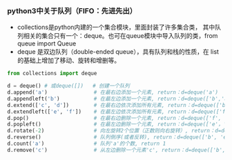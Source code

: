 ### python3中关于队列（FIFO：先进先出）
- collections是python内建的一个集合模块，里面封装了许多集合类，
其中队列相关的集合只有一个：deque。也可在queue模块中导入队列的类，from queue import Queue
- deque 是双边队列（double-ended queue），具有队列和栈的性质，在 list 的基础上增加了移动、旋转和增删等。

```python
from collections import deque

d = deque() # 或deque([])   # 创建一个队列
d.append('a')               # 在最右边添加一个元素, return：d=deque('a')
d.appendleft('b')           # 在最左边添加一个元素, return：d=deque(['b','a'])
d.extend(['c', 'd'])        # 在最右边依次添加所有元素, return：d=deque(['b','a'，'c', 'd'])
d.extendleft(['e', 'f'])    # 在最左边依次添加所有元素, return：d=deque(['f', 'e'，'b','a'，'c', 'd'])
d.pop()                     # 在最右边删除一个元素, return：d=deque(['f', 'e'，'b','a'，'c'])
d.popleft()                 # 在最左边删除一个元素, return：d=deque(['e'，'b','a'，'c'])
d.rotate(-2)                # 向左旋转2个位置（正数则向右旋转）, return：d=deque(['a', 'c', 'e', 'b'])
d.reverse()                 # 队列倒序(或者反转), return：d=deque(['b', 'e', 'c', 'a'])
d.count('a')                # 队列'a'的个数, return 1
d.remove('c')               # 从左边删除一个元素'c', return：d=deque(['b', 'e', 'a'])
```